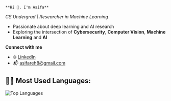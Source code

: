     **Hi 👋, I'm Asifa** 
 
  <em>CS Undergrad | Researcher in Machine Learning </em> 

    
- Passionate about deep learning and AI research    
- Exploring the intersection of **Cybersecurity**, **Computer Vision**, **Machine Learning** and **AI**
  
 **Connect with me**
- 🌐 [LinkedIn](https://www.linkedin.com/in/s-asifa-896741250/)
- 📬 asifareh8@gmail.com
  





## 🧑‍💻 Most Used Languages:
![Top Languages](https://github-readme-stats.vercel.app/api/top-langs/?username=asifa1510&layout=compact&theme=radical)
